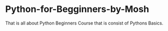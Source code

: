 # Python-for-Begginners-by-Mosh
That is all about Python Beginners  Course that is consist of Pythons Basics.
